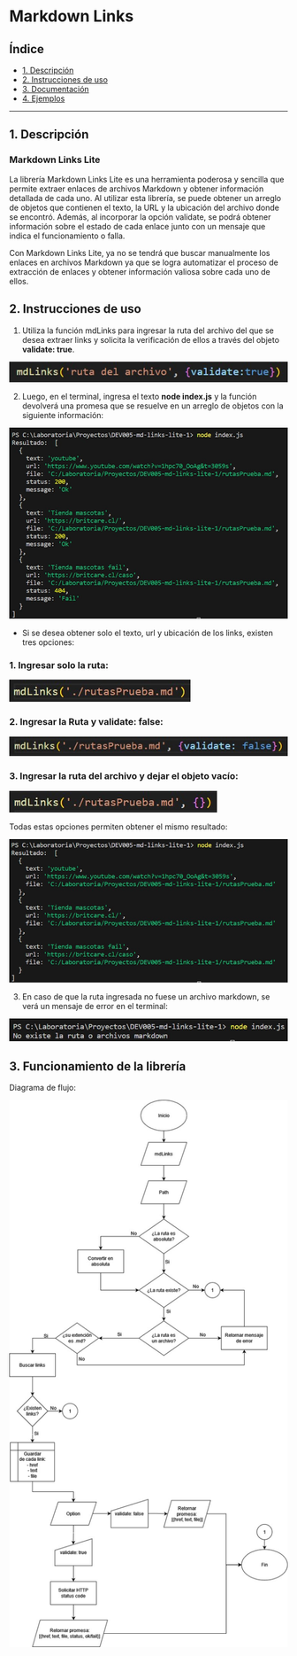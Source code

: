 # Markdown Links

## Índice

* [1. Descripción](#1-descripción)
* [2. Instrucciones de uso](#2-instrucciones-de-uso)
* [3. Documentación](#3-documentacion)
* [4. Ejemplos](#4-ejemplos)

***

## 1. Descripción

### Markdown Links Lite

La librería Markdown Links Lite es una herramienta poderosa y sencilla que permite extraer enlaces de archivos Markdown y obtener información detallada de cada uno. Al utilizar esta librería, se puede obtener un arreglo de objetos que contienen el texto, la URL y la ubicación del archivo donde se encontró. Además, al incorporar la opción validate, se podrá obtener información sobre el estado de cada enlace junto con un mensaje que indica el funcionamiento o falla.

Con Markdown Links Lite, ya no se tendrá que buscar manualmente los enlaces en archivos Markdown ya que se logra automatizar el proceso de extracción de enlaces y obtener información valiosa sobre cada uno de ellos.


## 2. Instrucciones de uso

1. Utiliza la función mdLinks para ingresar la ruta del archivo del que se desea extraer links y solicita la verificación de ellos a través del objeto **validate: true**.

![Función mdLinks](./img/mdLinks-validate.jpg)

2. Luego, en el terminal, ingresa el texto **node index.js** y la función devolverá una promesa que se resuelve en un arreglo de objetos con la siguiente información:

![Información entregada](./img/resultado.jpg)

* Si se desea obtener solo el texto, url y ubicación de los links, existen tres opciones:

### 1. Ingresar solo la ruta:
![Opción 1](./img/soloIngresoRutaEnMdLinks.jpg)

### 2. Ingresar la Ruta y validate: false:

![Opción 2](./img/conValidateFalse.jpg)

### 3. Ingresar la ruta del archivo y dejar el objeto vacío:

![Opción 3](./img/mdLinksConObjetoVacio.jpg)

Todas estas opciones permiten obtener el mismo resultado:

![Información entregada sin validación](./img/resultadoSoloRuta.jpg)

3. En caso de que la ruta ingresada no fuese un archivo markdown, se verá un mensaje de error en el terminal:

![Error](./img/noExistenArchivos.jpg)


## 3. Funcionamiento de la librería

Diagrama de flujo:

![Diagrama de flujo mdLinks](./img/diagramaFlujomdLinks.jpg)
